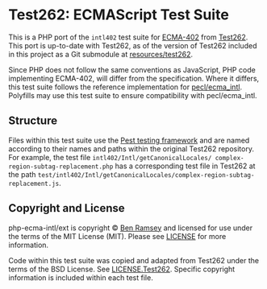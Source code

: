 # Test262: ECMAScript Test Suite

This is a PHP port of the `intl402` test suite for [ECMA-402](https://tc39.es/ecma402/)
from [Test262](https://github.com/tc39/test262). This port is up-to-date with
Test262, as of the version of Test262 included in this project as a Git
submodule at [resources/test262](../../resources/test262).

Since PHP does not follow the same conventions as JavaScript, PHP code
implementing ECMA-402, will differ from the specification. Where it differs,
this test suite follows the reference implementation for
[pecl/ecma_intl](https://github.com/ramsey/php-ecma-intl-ext). Polyfills may use
this test suite to ensure compatibility with pecl/ecma_intl.

## Structure

Files within this test suite use the [Pest testing framework](https://pestphp.com)
and are named according to their names and paths within the original Test262
repository. For example, the test file `intl402/Intl/getCanonicalLocales/
complex-region-subtag-replacement.php` has a corresponding test file in Test262
at the path `test/intl402/Intl/getCanonicalLocales/complex-region-subtag-
replacement.js`.

## Copyright and License

php-ecma-intl/ext is copyright © [Ben Ramsey](https://benramsey.com) and
licensed for use under the terms of the MIT License (MIT). Please see
[LICENSE](../../LICENSE) for more information.

Code within this test suite was copied and adapted from Test262 under the terms
of the BSD License. See [LICENSE.Test262](LICENSE.Test262). Specific copyright
information is included within each test file.
